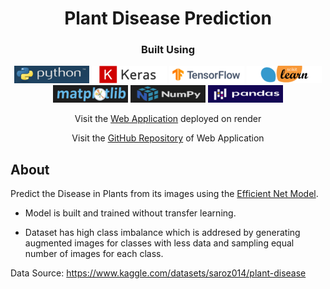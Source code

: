<div align="center">

# __Plant Disease Prediction__

### Built Using
  
[![Python][python-shield]][python-url]
[![Keras][keras-shield]][keras-url]
[![TensorFlow][tensorflow-shield]][tensorflow-url]
[![ScikitLearn][scikit-learn-shield]][scikit-learn-url]
[![Matplotlib][matplotlib-shield]][matplotlib-url]
[![NumPy][numpy-shield]][numpy-url]
[![Pandas][pandas-shield]][pandas-url]

Visit the <a href="">Web Application</a> deployed on render

Visit the <a href="">GitHub Repository</a> of Web Application

</div>

## __About__
<p align="justify">
Predict the Disease in Plants from its images using the <a href="https://arxiv.org/abs/1905.11946">Efficient Net Model</a>.

- Model is built and trained without transfer learning.

- Dataset has high class imbalance which is addresed by generating augmented images for classes with less data and sampling equal number of images for each class.

Data Source: https://www.kaggle.com/datasets/saroz014/plant-disease
</p>

[python-shield]: https://raw.githubusercontent.com/Pranav-Nagpure/Support-Repository/master/images/python-shield.png "Python"
[python-url]: https://www.python.org

[scikit-learn-shield]: https://raw.githubusercontent.com/Pranav-Nagpure/Support-Repository/master/images/scikit-learn-shield.png
[scikit-learn-url]: https://scikit-learn.org/stable "Scikit-Learn"

[keras-shield]: https://raw.githubusercontent.com/Pranav-Nagpure/Support-Repository/master/images/keras-shield.png
[keras-url]: https://keras.io "Keras"

[tensorflow-shield]: https://raw.githubusercontent.com/Pranav-Nagpure/Support-Repository/master/images/tensorflow-shield.png
[tensorflow-url]: https://www.tensorflow.org "TensorFlow"

[matplotlib-shield]: https://raw.githubusercontent.com/Pranav-Nagpure/Support-Repository/master/images/matplotlib-shield.png
[matplotlib-url]: https://matplotlib.org "Matplotlib"

[numpy-shield]: https://raw.githubusercontent.com/Pranav-Nagpure/Support-Repository/master/images/numpy-shield.png
[numpy-url]: https://numpy.org "NumPy"

[pandas-shield]: https://raw.githubusercontent.com/Pranav-Nagpure/Support-Repository/master/images/pandas-shield.png
[pandas-url]: https://pandas.pydata.org "Pandas"